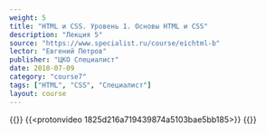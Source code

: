 ```yaml
---
weight: 5
title: "HTML и CSS. Уровень 1. Основы HTML и CSS"
description: "Лекция 5"
source: "https://www.specialist.ru/course/eichtml-b"
lector: "Евгений Петров"
publisher: "ЦКО Специалист"
date: 2010-07-09
category: "course7"
tags: ["HTML", "CSS", "Специалист"]
layout: course
---
```

{{<players>}}
    {{<protonvideo 1825d216a719439874a5103bae5bb185>}}
{{</players>}}
